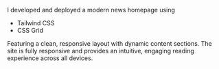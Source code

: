 I developed and deployed a modern news homepage using 
- Tailwind CSS
- CSS Grid

Featuring a clean, responsive layout with dynamic content sections. The site is fully responsive and provides an intuitive, engaging reading experience across all devices.
